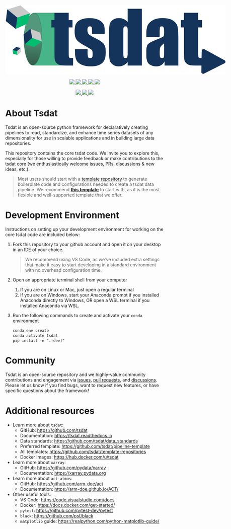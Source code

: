 <p align="center">
   <img src="./docs/figures/tsdat_logo.svg" width="700" style="max-width: 700px;">
</p>

<p align="center">
<a href=../../actions/workflows/pytest.yml>
    <img src="https://github.com/tsdat/tsdat/actions/workflows/pytest.yml/badge.svg">
</a>
<a href=https://tsdat.readthedocs.io/en/latest/?badge=latest>
    <img src="https://readthedocs.org/projects/tsdat/badge/?version=latest">
</a>
<a href=https://badge.fury.io/py/tsdat>
    <img src="https://badge.fury.io/py/tsdat.svg">
</a>
<a href=https://pepy.tech/project/tsdat>
    <img src="https://pepy.tech/badge/tsdat">
</a>
<a href="https://zenodo.org/badge/latestdoi/306085871">
    <img src="https://zenodo.org/badge/306085871.svg">
</a>
<!-- <a href="https://hub.docker.com/r/tsdat/tsdat-lambda">
    <img src="https://img.shields.io/docker/pulls/tsdat/tsdat-lambda.svg?color=%2327B1FF&logoColor=%234D606E">
</a> -->
</p>
<p align="center">
<a href=https://github.com/psf/black>
    <img src="https://img.shields.io/badge/code%20style-black-000000.svg">
</a>
<a href="https://codecov.io/gh/tsdat/tsdat">
    <img src="https://codecov.io/gh/tsdat/tsdat/branch/main/graph/badge.svg">
</a>
<a href="https://codeclimate.com/github/tsdat/tsdat/maintainability">
    <img src="https://api.codeclimate.com/v1/badges/e82e8c5103f4eb3a5686/maintainability">
</a>
</p>

# About Tsdat

Tsdat is an open-source python framework for declaratively creating pipelines to read,
standardize, and enhance time series datasets of any dimensionality for use in scalable
applications and in building large data repositories.

This repository contains the core tsdat code. We invite you to explore this, especially
for those willing to provide feedback or make contributions to the tsdat core (we
enthusiastically welcome issues, PRs, discussions & new ideas, etc.).

> Most users should start with a [template repository](https://github.com/tsdat/template-repositories)
to generate boilerplate code and configurations needed to create a tsdat data pipeline.
We recommend **[this template](https://github.com/tsdat/pipeline-template)** to start
with, as it is the most flexible and well-supported template that we offer.

# Development Environment

Instructions on setting up your development environment for working on the core tsdat
code are included below:

1. Fork this repository to your github account and open it on your desktop in an IDE of
your choice.

    > We recommend using VS Code, as we've included extra settings that make it easy to
    start developing in a standard environment with no overhead configuration time.

2. Open an appropriate terminal shell from your computer
   1. If you are on Linux or Mac, just open a regular terminal
   2. If you are on Windows, start your Anaconda prompt if you installed Anaconda
   directly to Windows, OR open a WSL terminal if you installed Anaconda via WSL.

3. Run the following commands to create and activate your `conda` environment

    ```shell
    conda env create
    conda activate tsdat
    pip install -e ".[dev]"
    ```

# Community

Tsdat is an open-source repository and we highly-value community contributions and
engagement via [issues](https://github.com/tsdat/tsdat/issues),
[pull requests](https://github.com/tsdat/tsdat/pulls), and
[discussions](https://github.com/tsdat/tsdat/discussions). Please let us know if you
find bugs, want to request new features, or have specific questions about the framework!

# Additional resources

- Learn more about `tsdat`:
  - GitHub: <https://github.com/tsdat>
  - Documentation: <https://tsdat.readthedocs.io>
  - Data standards: <https://github.com/tsdat/data_standards>
  - Preferred template: <https://github.com/tsdat/pipeline-template>
  - All templates: <https://github.com/tsdat/template-repositories>
  - Docker Images: <https://hub.docker.com/u/tsdat>
- Learn more about `xarray`:
  - GitHub: <https://github.com/pydata/xarray>
  - Documentation: <https://xarray.pydata.org>
- Learn more about `act-atmos`:
  - GitHub: <https://github.com/arm-doe/act>
  - Documentation: <https://arm-doe.github.io/ACT/>
- Other useful tools:
  - VS Code: <https://code.visualstudio.com/docs>
  - Docker: <https://docs.docker.com/get-started/>
  - `pytest`: <https://github.com/pytest-dev/pytest>
  - `black`: <https://github.com/psf/black>
  - `matplotlib` guide: <https://realpython.com/python-matplotlib-guide/>
